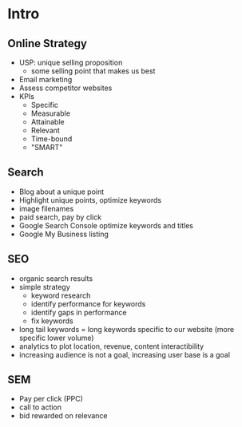 # Intro

## Online Strategy

- USP: unique selling proposition
  - some selling point that makes us best
- Email marketing
- Assess competitor websites
- KPIs
  - Specific
  - Measurable
  - Attainable
  - Relevant
  - Time-bound
  - "SMART"

## Search

- Blog about a unique point
- Highlight unique points, optimize keywords
- image filenames
- paid search, pay by click
- Google Search Console optimize keywords and titles
- Google My Business listing

## SEO

- organic search results
- simple strategy
  - keyword research
  - identify performance for keywords
  - identify gaps in performance
  - fix keywords
- long tail keywords = long keywords specific to our website (more specific lower volume)
- analytics to plot location, revenue, content interactibility
- increasing audience is not a goal, increasing user base is a goal

## SEM

- Pay per click (PPC)
- call to action
- bid rewarded on relevance

